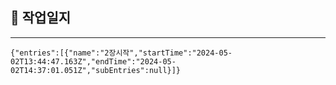 
## 🧰 작업일지
--- 
```simple-time-tracker
{"entries":[{"name":"2장시작","startTime":"2024-05-02T13:44:47.163Z","endTime":"2024-05-02T14:37:01.051Z","subEntries":null}]}
```

